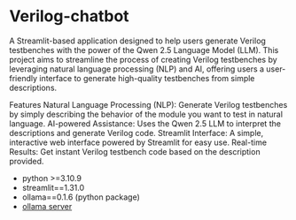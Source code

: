 # Verilog-chatbot
A Streamlit-based application designed to help users generate Verilog testbenches with the power of the Qwen 2.5 Language Model (LLM). This project aims to streamline the process of creating Verilog testbenches by leveraging natural language processing (NLP) and AI, offering users a user-friendly interface to generate high-quality testbenches from simple descriptions.

Features
Natural Language Processing (NLP): Generate Verilog testbenches by simply describing the behavior of the module you want to test in natural language.
AI-powered Assistance: Uses the Qwen 2.5 LLM to interpret the descriptions and generate Verilog code.
Streamlit Interface: A simple, interactive web interface powered by Streamlit for easy use.
Real-time Results: Get instant Verilog testbench code based on the description provided.

* python >=3.10.9
* streamlit==1.31.0
* ollama==0.1.6 (python package)
* [ollama server](https://github.com/ollama/ollama)

